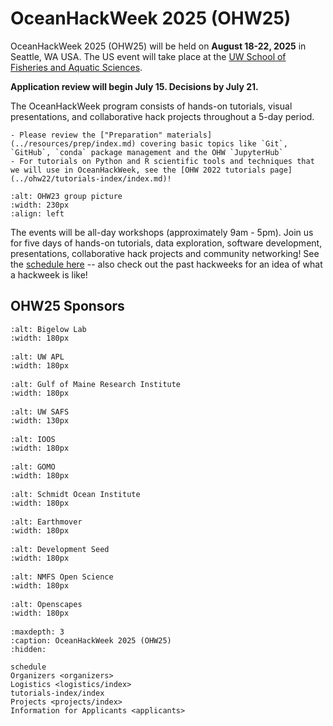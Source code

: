 # OceanHackWeek 2025 (OHW25)

OceanHackWeek 2025 (OHW25) will be held on **August 18-22, 2025** in Seattle, WA USA. The US event will take place at the [UW School of Fisheries and Aquatic Sciences](https://fish.uw.edu/).

<!--
[Applications are open](https://docs.google.com/forms/d/1Mb72g93TySkyG_ls1Ql_wGEgynbUTI1YF_QJm4Mivv0/viewform?edit_requested=true) through July 14th.
-->
**Application review will begin July 15. Decisions by July 21.**

The OceanHackWeek program consists of hands-on tutorials, visual presentations, and collaborative hack projects throughout a 5-day period.

```{admonition} Technical preparations and background for OceanHackWeek!
- Please review the ["Preparation" materials](../resources/prep/index.md) covering basic topics like `Git`, `GitHub`, `conda` package management and the OHW `JupyterHub`
- For tutorials on Python and R scientific tools and techniques that we will use in OceanHackWeek, see the [OHW 2022 tutorials page](../ohw22/tutorials-index/index.md)!
```

```{image} ../assets/images/ohw_hacking/ohw23-group-pic.jpeg
:alt: OHW23 group picture
:width: 230px
:align: left
```

The events will be all-day workshops (approximately 9am - 5pm). Join us for five days of hands-on tutorials, data exploration, software development, presentations, collaborative hack projects and community networking! See the [schedule here](schedule.md) -- also check out the past hackweeks for an idea of what a hackweek is like!

<!-- ```{admonition} UPDATE THIS INFORMATION TO OHW25 CONTEXT!!
:class: important
- See the [ohw23 index page](../ohw23) as a template to content for this page, though the parts about the hybrid nature don't apply
- Will you list the Australia event here, too?
- Remove the admonition box below if applications for volunteers have closed
``` -->



## OHW25 Sponsors

<div class="row">
  <div class="col-4" style="margin-bottom: 1rem">

  ```{image} ../assets/images/BigelowLabs.png
  :alt: Bigelow Lab
  :width: 180px
  ```

  </div>
  <div class="col-4" style="margin-bottom: 1rem">

  ```{image} ../assets/images/apl_logo_blue.jpg
  :alt: UW APL
  :width: 180px
  ```

  </div>
  <div class="col-4" style="margin-bottom: 1rem">

  ```{image} ../assets/images/logos/GMRI.jpg
  :alt: Gulf of Maine Research Institute
  :width: 180px
  ```

  </div>
</div>

<div class="row">
  <div class="col-4" style="margin-bottom: 1rem">

  ```{image} ../assets/images/logos/UW-SAFS.png
  :alt: UW SAFS
  :width: 130px
  ```

  </div>

  <div class="col-4" style="margin-bottom: 1rem">

  ```{image} ../assets/images/ioos_logo.jpg
  :alt: IOOS
  :width: 180px
  ```

  </div>
  <div class="col-4" style="margin-bottom: 1rem">

  ```{image} ../assets/images/logos/GOMO_Horizontal_Lockup_Logo_in_Blue.png
  :alt: GOMO
  :width: 180px
  ```

  </div>
  <div class="col-4" style="margin-bottom: 1rem">

  ```{image} ../assets/images/logos/SOI-Logo-fullcolor-brand-V3.jpg
  :alt: Schmidt Ocean Institute
  :width: 180px
  ```

  </div>

  <div class="col-4" style="margin-bottom: 1rem">

  ```{image} ../assets/images/logos/earthmover.png
  :alt: Earthmover
  :width: 180px
  ```

  </div>

  </div>

  <div class="col-4" style="margin-bottom: 1rem">

  ```{image} ../assets/images/logos/devseed.png
  :alt: Development Seed
  :width: 180px
  ```

  </div>
  
  <div class="col-4" style="margin-bottom: 1rem">

  ```{image} ../assets/images/logos/nmfs-opensci.png
  :alt: NMFS Open Science
  :width: 180px
  ```

  </div>

  <div class="col-4" style="margin-bottom: 1rem">

  ```{image} ../assets/images/logos/openscapes.png
  :alt: Openscapes
  :width: 180px
  ```

  </div>
  
  </div>



```{toctree}
:maxdepth: 3
:caption: OceanHackWeek 2025 (OHW25)
:hidden:

schedule
Organizers <organizers>
Logistics <logistics/index>
tutorials-index/index
Projects <projects/index>
Information for Applicants <applicants>
```
